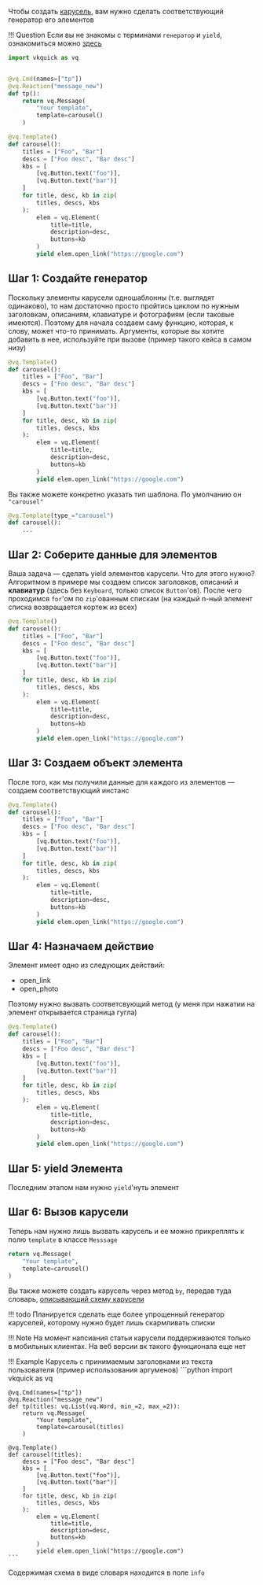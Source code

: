 Чтобы создать [карусель](https://vk.com/dev/bot_docs_templates?f=5.%2BШаблоны%2Bсообщений), вам нужно сделать соответствующий генератор его элементов

!!! Question
    Если вы не знакомы с терминами `генератор` и `yield`, ознакомиться можно [здесь](https://habr.com/ru/post/132554/)

```python
import vkquick as vq


@vq.Cmd(names=["tp"])
@vq.Reaction("message_new")
def tp():
    return vq.Message(
        "Your template",
        template=carousel()
    )

@vq.Template()
def carousel():
    titles = ["Foo", "Bar"]
    descs = ["Foo desc", "Bar desc"]
    kbs = [
        [vq.Button.text("foo")],
        [vq.Button.text("bar")]
    ]
    for title, desc, kb in zip(
        titles, descs, kbs
    ):
        elem = vq.Element(
            title=title,
            description=desc,
            buttons=kb
        )
        yield elem.open_link("https://google.com")
```
## Шаг 1: Создайте генератор
Поскольку элементы карусели одношаблонны (т.е. выглядят одинаково), то нам достаточно просто пройтись циклом по нужным заголовкам, описаниям, клавиатуре и фотографиям (если таковые имеются). Поэтому для начала создаем саму функцию, которая, к слову, может что-то принимать. Аргументы, которые вы хотите добавить в нее, используйте при вызове (пример такого кейса в самом низу)

```python hl_lines="1 2"
@vq.Template()
def carousel():
    titles = ["Foo", "Bar"]
    descs = ["Foo desc", "Bar desc"]
    kbs = [
        [vq.Button.text("foo")],
        [vq.Button.text("bar")]
    ]
    for title, desc, kb in zip(
        titles, descs, kbs
    ):
        elem = vq.Element(
            title=title,
            description=desc,
            buttons=kb
        )
        yield elem.open_link("https://google.com")
```

Вы также можете конкретно указать тип шаблона. По умолчанию он `"carousel"`
```python hl_lines="1 2"
@vq.Template(type_="carousel")
def carousel():
    ...
```

## Шаг 2: Соберите данные для элементов
Ваша задача — сделать yield элементов карусели. Что для этого нужно? Алгоритмом в примере мы создаем список заголовков, описаний и __клавиатур__ (здесь без `Keyboard`, только список `Button`'ов). После чего проходимся `for`'ом по `zip`'ованным спискам (на каждый n-ный элемент списка возвращается кортеж из всех)

```python hl_lines="3-11"
@vq.Template()
def carousel():
    titles = ["Foo", "Bar"]
    descs = ["Foo desc", "Bar desc"]
    kbs = [
        [vq.Button.text("foo")],
        [vq.Button.text("bar")]
    ]
    for title, desc, kb in zip(
        titles, descs, kbs
    ):
        elem = vq.Element(
            title=title,
            description=desc,
            buttons=kb
        )
        yield elem.open_link("https://google.com")
```

## Шаг 3: Создаем объект элемента
После того, как мы получили данные для каждого из элементов — создаем соответствующий инстанс

```python hl_lines="12-16"
@vq.Template()
def carousel():
    titles = ["Foo", "Bar"]
    descs = ["Foo desc", "Bar desc"]
    kbs = [
        [vq.Button.text("foo")],
        [vq.Button.text("bar")]
    ]
    for title, desc, kb in zip(
        titles, descs, kbs
    ):
        elem = vq.Element(
            title=title,
            description=desc,
            buttons=kb
        )
        yield elem.open_link("https://google.com")
```

## Шаг 4: Назначаем действие
Элемент имеет одно из следующих действий:

* open_link
* open_photo

Поэтому нужно вызвать соответсвующий метод (у меня при нажатии на элемент открывается страница гугла)
```python hl_lines="17"
@vq.Template()
def carousel():
    titles = ["Foo", "Bar"]
    descs = ["Foo desc", "Bar desc"]
    kbs = [
        [vq.Button.text("foo")],
        [vq.Button.text("bar")]
    ]
    for title, desc, kb in zip(
        titles, descs, kbs
    ):
        elem = vq.Element(
            title=title,
            description=desc,
            buttons=kb
        )
        yield elem.open_link("https://google.com")
```

## Шаг 5: yield Элемента
Последним этапом нам нужно `yield`'нуть элемент

## Шаг 6: Вызов карусели
Теперь нам нужно лишь вызвать карусель и ее можно прикреплять к полю `template` в классе `Messsage`

```python hl_lines="3"
return vq.Message(
    "Your template",
    template=carousel()
)
```


Вы также можете создать карусель через метод `by`, передав туда словарь, [описывающий схему карусели](https://vk.com/dev/bot_docs_templates?f=5.1.%2BКарусели)


!!! todo
    Планируется сделать еще более упрощенный генератор каруселей, которому нужно будет лишь скармливать списки

!!! Note
    На момент напсиания статьи карусели поддерживаются только в мобильных клиентах. На веб версии вк такого функционала еще нет

!!! Example
    Карусель с принимаемым заголовками из текста пользователя (пример использования аргуменов)
    ```python
    import vkquick as vq


    @vq.Cmd(names=["tp"])
    @vq.Reaction("message_new")
    def tp(titles: vq.List(vq.Word, min_=2, max_=2)):
        return vq.Message(
            "Your template",
            template=carousel(titles)
        )

    @vq.Template()
    def carousel(titles):
        descs = ["Foo desc", "Bar desc"]
        kbs = [
            [vq.Button.text("foo")],
            [vq.Button.text("bar")]
        ]
        for title, desc, kb in zip(
            titles, descs, kbs
        ):
            elem = vq.Element(
                title=title,
                description=desc,
                buttons=kb
            )
            yield elem.open_link("https://google.com")
    ```

Содержимая схема в виде словаря находится в поле `info`
